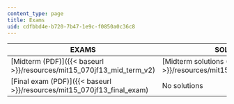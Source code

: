 ```yaml
---
content_type: page
title: Exams
uid: cdfbbd4e-b720-7b47-1e9c-f0850a0c36c8
---
```


| EXAMS | SOLUTIONS |
| --- | --- |
| [Midterm (PDF)]({{< baseurl >}}/resources/mit15_070jf13_mid_term_v2) | [Midterm solutions (PDF)]({{< baseurl >}}/resources/mit15_070jf13_mid_term_sol) |
| [Final exam (PDF)]({{< baseurl >}}/resources/mit15_070jf13_final_exam) | No solutions